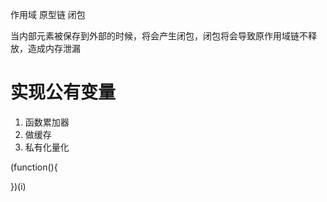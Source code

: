 作用域 原型链 闭包

当内部元素被保存到外部的时候，将会产生闭包，闭包将会导致原作用域链不释放，造成内存泄漏

# 实现公有变量
1. 函数累加器
2. 做缓存
3. 私有化量化

(function(){

})(i)